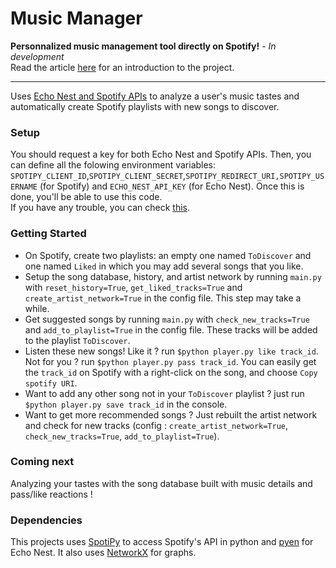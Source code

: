 # Music Manager 
**Personnalized music management tool directly on Spotify!** - *In development*  
Read the article [here](http://sds-dubois.github.io/2015/12/23/Music-Recommendation-on-Spotify.html) for an introduction to the project.

--------------  

Uses [Echo Nest and Spotify APIs](http://static.echonest.com/enspex/) to analyze a user's music tastes and automatically create Spotify playlists with new songs to discover.  

### Setup
You should request a key for both Echo Nest and Spotify APIs. Then, you can define all the folowing environment variables: `SPOTIPY_CLIENT_ID`,`SPOTIPY_CLIENT_SECRET`,`SPOTIPY_REDIRECT_URI,SPOTIPY_USERNAME` (for Spotify) and `ECHO_NEST_API_KEY` (for Echo Nest). Once this is done, you'll be able to use this code.  
If you have any trouble, you can check [this](http://spotipy.readthedocs.org/en/latest/#authorized-requests).

### Getting Started
- On Spotify, create two playlists: an empty one named `ToDiscover` and one named `Liked` in which you may add several songs that you like.  
- Setup the song database, history, and artist network by running `main.py` with `reset_history=True`, `get_liked_tracks=True` and `create_artist_network=True` in the config file. This step may take a while.
- Get suggested songs by running `main.py` with `check_new_tracks=True` and `add_to_playlist=True` in the config file. These tracks will be added to the playlist `ToDiscover`.
- Listen these new songs! Like it ? run `$python player.py like track_id`. Not for you ?  run `$python player.py pass track_id`. You can easily get the `track_id` on Spotify with a right-click on the song, and choose `Copy spotify URI`.
- Want to add any other song not in your `ToDiscover` playlist ? just run `$python player.py save track_id` in the console.
- Want to get more recommended songs ? Just rebuilt the artist network and check for new tracks (config : `create_artist_network=True`, `check_new_tracks=True`, `add_to_playlist=True`).  


### Coming next
Analyzing your tastes with the song database built with music details and pass/like reactions !

### Dependencies
This projects uses [SpotiPy](https://github.com/plamere/spotipy) to access Spotify's API in python and [pyen](https://github.com/plamere/pyen) for Echo Nest.
It also uses [NetworkX](https://networkx.github.io/) for graphs.

